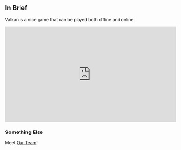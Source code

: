 ## In Brief

Valkan is a nice game that can be played both offline and online.


<iframe src="https://www.youtube.com/embed/9ziuLmKNbRI?rel=0&amp;autoplay=1&mute=0" width="560" height="315" frameborder="0" allowfullscreen></iframe>

### Something Else

Meet <a href="team.html">Our Team</a>!


